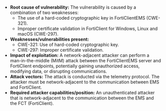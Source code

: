 - **Root cause of vulnerability:** The vulnerability is caused by a combination of two weaknesses:
    - The use of a hard-coded cryptographic key in FortiClientEMS (CWE-321).
    - Improper certificate validation in FortiClient for Windows, Linux and macOS (CWE-297).
- **Weaknesses/vulnerabilities present:**
    - CWE-321: Use of hard-coded cryptographic key.
    - CWE-297: Improper certificate validation.
- **Impact of exploitation:** A network-adjacent attacker can perform a man-in-the-middle (MitM) attack between the FortiClientEMS server and FortiClient endpoints, potentially gaining unauthorized access, modifying data, or disrupting communications.
- **Attack vectors:** The attack is conducted via the telemetry protocol. The attacker must be network-adjacent to the communication between EMS and FortiClient.
- **Required attacker capabilities/position:** An unauthenticated attacker that is network-adjacent to the communication between the EMS and the FCT (FortiClient).